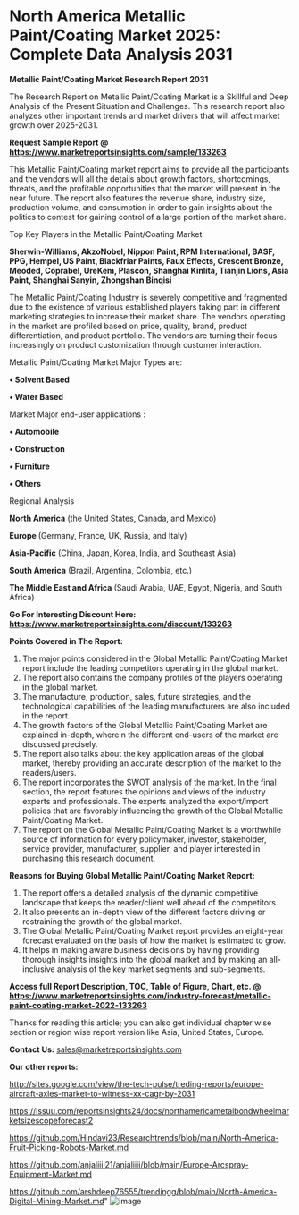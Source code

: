 # North America Metallic Paint/Coating Market 2025: Complete Data Analysis 2031

<strong>Metallic Paint/Coating Market Research Report 2031</strong>

The Research Report on Metallic Paint/Coating Market is a Skillful and Deep Analysis of the Present Situation and Challenges. This research report also analyzes other important trends and market drivers that will affect market growth over 2025-2031.

<strong>Request Sample Report @ <a href=https://www.marketreportsinsights.com/sample/133263>https://www.marketreportsinsights.com/sample/133263</a></strong>

This Metallic Paint/Coating market report aims to provide all the participants and the vendors will all the details about growth factors, shortcomings, threats, and the profitable opportunities that the market will present in the near future. The report also features the revenue share, industry size, production volume, and consumption in order to gain insights about the politics to contest for gaining control of a large portion of the market share.

Top Key Players in the Metallic Paint/Coating Market:

<strong>Sherwin-Williams, AkzoNobel, Nippon Paint, RPM International, BASF, PPG, Hempel, US Paint, Blackfriar Paints, Faux Effects, Crescent Bronze, Meoded, Coprabel, UreKem, Plascon, Shanghai Kinlita, Tianjin Lions, Asia Paint, Shanghai Sanyin, Zhongshan Binqisi</strong>

The Metallic Paint/Coating Industry is severely competitive and fragmented due to the existence of various established players taking part in different marketing strategies to increase their market share. The vendors operating in the market are profiled based on price, quality, brand, product differentiation, and product portfolio. The vendors are turning their focus increasingly on product customization through customer interaction.

Metallic Paint/Coating Market Major Types are:

<strong>• Solvent Based

• Water Based</strong>

Market Major end-user applications :

<strong>• Automobile

• Construction

• Furniture

• Others</strong>

Regional Analysis

</u><strong><b>North America</b></strong> (the United States, Canada, and Mexico)

<strong><b>Europe </b></strong>(Germany, France, UK, Russia, and Italy)

<strong><b>Asia-Pacific</b></strong> (China, Japan, Korea, India, and Southeast Asia)

<strong><b>South America</b></strong> (Brazil, Argentina, Colombia, etc.)

<strong><b>The Middle East and Africa</b></strong> (Saudi Arabia, UAE, Egypt, Nigeria, and South Africa)

<strong>Go For Interesting Discount Here: <a href=https://www.marketreportsinsights.com/discount/133263>https://www.marketreportsinsights.com/discount/133263</a></strong>

<strong>Points Covered in The Report:</strong>
<ol>
  <li>The major points considered in the Global Metallic Paint/Coating Market report include the leading competitors operating in the global market.</li>
  <li>The report also contains the company profiles of the players operating in the global market.</li>
  <li>The manufacture, production, sales, future strategies, and the technological capabilities of the leading manufacturers are also included in the report.</li>
  <li>The growth factors of the Global Metallic Paint/Coating Market are explained in-depth, wherein the different end-users of the market are discussed precisely.</li>
  <li>The report also talks about the key application areas of the global market, thereby providing an accurate description of the market to the readers/users.</li>
  <li>The report incorporates the SWOT analysis of the market. In the final section, the report features the opinions and views of the industry experts and professionals. The experts analyzed the export/import policies that are favorably influencing the growth of the Global Metallic Paint/Coating Market.</li>
  <li>The report on the Global Metallic Paint/Coating Market is a worthwhile source of information for every policymaker, investor, stakeholder, service provider, manufacturer, supplier, and player interested in purchasing this research document.</li>
</ol>
<strong>Reasons for Buying Global Metallic Paint/Coating Market Report:</strong>

<ol>
  <li>The report offers a detailed analysis of the dynamic competitive landscape that keeps the reader/client well ahead of the competitors.</li>
  <li>It also presents an in-depth view of the different factors driving or restraining the growth of the global market.</li>
  <li>The Global Metallic Paint/Coating Market report provides an eight-year forecast evaluated on the basis of how the market is estimated to grow.</li>
  <li>It helps in making aware business decisions by having providing thorough insights insights into the global market and by making an all-inclusive analysis of the key market segments and sub-segments.</li>
</ol>
<strong>Access full Report Description, TOC, Table of Figure, Chart, etc. @ <a href=https://www.marketreportsinsights.com/industry-forecast/metallic-paint-coating-market-2022-133263>https://www.marketreportsinsights.com/industry-forecast/metallic-paint-coating-market-2022-133263</a></strong>


Thanks for reading this article; you can also get individual chapter wise section or region wise report version like Asia, United States, Europe.

<strong>Contact Us:</strong>
sales@marketreportsinsights.com

<strong>Our other reports:</strong>

<a href=http://sites.google.com/view/the-tech-pulse/treding-reports/europe-aircraft-axles-market-to-witness-xx-cagr-by-2031>http://sites.google.com/view/the-tech-pulse/treding-reports/europe-aircraft-axles-market-to-witness-xx-cagr-by-2031</a>

<a href=https://issuu.com/reportsinsights24/docs/northamericametalbondwheelmarketsizescopeforecast2>https://issuu.com/reportsinsights24/docs/northamericametalbondwheelmarketsizescopeforecast2</a>

<a href=https://github.com/Hindavi23/Researchtrends/blob/main/North-America-Fruit-Picking-Robots-Market.md>https://github.com/Hindavi23/Researchtrends/blob/main/North-America-Fruit-Picking-Robots-Market.md</a>

<a href=https://github.com/anjaliiii21/anjaliiii/blob/main/Europe-Arcspray-Equipment-Market.md>https://github.com/anjaliiii21/anjaliiii/blob/main/Europe-Arcspray-Equipment-Market.md</a>

<a href=https://github.com/arshdeep76555/trendingg/blob/main/North-America-Digital-Mining-Market.md>https://github.com/arshdeep76555/trendingg/blob/main/North-America-Digital-Mining-Market.md</a>"
![image](https://github.com/user-attachments/assets/9b38b5b1-664c-4ef8-b119-d5fdf23cd95b)
